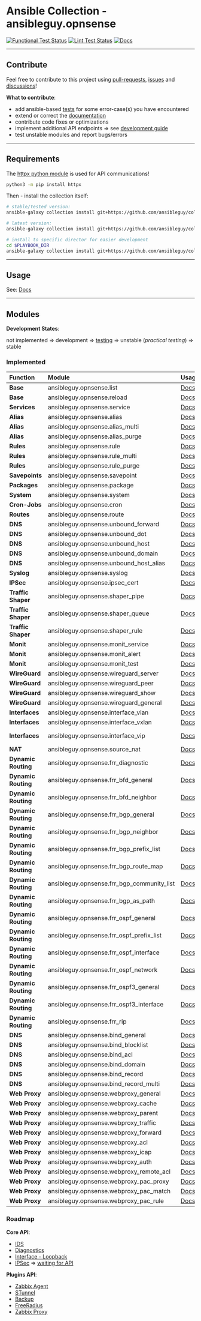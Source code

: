 # Ansible Collection - ansibleguy.opnsense

[![Functional Test Status](https://badges.ansibleguy.net/opnsense.collection.test.svg)](https://github.com/ansibleguy/collection_opnsense/blob/stable/scripts/test.sh)
[![Lint Test Status](https://badges.ansibleguy.net/opnsense.collection.lint.svg)](https://github.com/ansibleguy/collection_opnsense/blob/stable/scripts/lint.sh)
[![Docs](https://readthedocs.org/projects/opnsense_ansible/badge/?version=latest&style=flat)](https://opnsense.ansibleguy.net)

----

## Contribute

Feel free to contribute to this project using [pull-requests](https://github.com/ansibleguy/collection_opnsense/pulls), [issues](https://github.com/ansibleguy/collection_opnsense/issues) and [discussions](https://github.com/ansibleguy/collection_opnsense/discussions)!

**What to contribute**:

* add ansible-based [tests](https://github.com/ansibleguy/collection_opnsense/blob/stable/tests) for some error-case(s) you have encountered
* extend or correct the [documentation](https://github.com/ansibleguy/collection_opnsense/blob/stable/docs)
* contribute code fixes or optimizations
* implement additional API endpoints => see [development guide](https://opnsense.ansibleguy.net/en/latest/usage/4_develop.html)
* test unstable modules and report bugs/errors

----

## Requirements

The [httpx python module](https://www.python-httpx.org/) is used for API communications!

```bash
python3 -m pip install httpx
```

Then - install the collection itself:

```bash
# stable/tested version:
ansible-galaxy collection install git+https://github.com/ansibleguy/collection_opnsense.git,1.1.0

# latest version:
ansible-galaxy collection install git+https://github.com/ansibleguy/collection_opnsense.git

# install to specific director for easier development
cd $PLAYBOOK_DIR
ansible-galaxy collection install git+https://github.com/ansibleguy/collection_opnsense.git -p ./collections
```

----

## Usage

See: [Docs](https://opnsense.ansibleguy.net)

----

## Modules

**Development States**:

not implemented => development => [testing](https://github.com/ansibleguy/collection_opnsense/blob/stable/tests) => unstable (_practical testing_) => stable

### Implemented


| Function            | Module                                     | Usage                                                                                                   | State                 |
|:--------------------|:-------------------------------------------|:--------------------------------------------------------------------------------------------------------|:----------------------|
| **Base**            | ansibleguy.opnsense.list                   | [Docs](https://opnsense.ansibleguy.net/en/latest/modules/2_list.html)                                             | stable                |
| **Base**            | ansibleguy.opnsense.reload                 | [Docs](https://opnsense.ansibleguy.net/en/latest/modules/2_reload.html)                                           | stable                |
| **Services**        | ansibleguy.opnsense.service                | [Docs](https://opnsense.ansibleguy.net/en/latest/modules/service.html)                                            | stable                |
| **Alias**           | ansibleguy.opnsense.alias                  | [Docs](https://opnsense.ansibleguy.net/en/latest/modules/alias.html)                                              | stable                | 
| **Alias**           | ansibleguy.opnsense.alias_multi            | [Docs](https://opnsense.ansibleguy.net/en/latest/modules/alias_multi.html)                                        | stable                |
| **Alias**           | ansibleguy.opnsense.alias_purge            | [Docs](https://opnsense.ansibleguy.net/en/latest/modules/alias_multi.html#ansibleguy-opnsense-alias-purge)        | unstable              |
| **Rules**           | ansibleguy.opnsense.rule                   | [Docs](https://opnsense.ansibleguy.net/en/latest/modules/rule.html)                                               | unstable              |
| **Rules**           | ansibleguy.opnsense.rule_multi             | [Docs](https://opnsense.ansibleguy.net/en/latest/modules/rule_multi.html)                                         | unstable              |
| **Rules**           | ansibleguy.opnsense.rule_purge             | [Docs](https://opnsense.ansibleguy.net/en/latest/modules/rule_multi.html#ansibleguy-opnsense-rule-purge)          | unstable              |
| **Savepoints**      | ansibleguy.opnsense.savepoint              | [Docs](https://opnsense.ansibleguy.net/en/latest/modules/savepoint.html)                                          | unstable              |
| **Packages**        | ansibleguy.opnsense.package                | [Docs](https://opnsense.ansibleguy.net/en/latest/modules/package.html)                                            | stable                |
| **System**          | ansibleguy.opnsense.system                 | [Docs](https://opnsense.ansibleguy.net/modules/system.html)                                             | unstable              |
| **Cron-Jobs**       | ansibleguy.opnsense.cron                   | [Docs](https://opnsense.ansibleguy.net/modules/cron.html)                                               | unstable              |
| **Routes**          | ansibleguy.opnsense.route                  | [Docs](https://opnsense.ansibleguy.net/modules/route.html)                                              | unstable              |
| **DNS**             | ansibleguy.opnsense.unbound_forward        | [Docs](https://opnsense.ansibleguy.net/modules/unbound_forwarding.html)                                 | stable                |
| **DNS**             | ansibleguy.opnsense.unbound_dot            | [Docs](https://opnsense.ansibleguy.net/modules/unbound_dot.html)                                        | stable                |
| **DNS**             | ansibleguy.opnsense.unbound_host           | [Docs](https://opnsense.ansibleguy.net/modules/unbound_host.html)                                       | stable                |
| **DNS**             | ansibleguy.opnsense.unbound_domain         | [Docs](https://opnsense.ansibleguy.net/modules/unbound_domain.html)                                     | stable                |
| **DNS**             | ansibleguy.opnsense.unbound_host_alias     | [Docs](https://opnsense.ansibleguy.net/modules/unbound_host_alias.html)                                 | unstable              |
| **Syslog**          | ansibleguy.opnsense.syslog                 | [Docs](https://opnsense.ansibleguy.net/modules/syslog.html)                                             | stable                |
| **IPSec**           | ansibleguy.opnsense.ipsec_cert             | [Docs](https://opnsense.ansibleguy.net/modules/ipsec.html)                                              | unstable              |
| **Traffic Shaper**  | ansibleguy.opnsense.shaper_pipe            | [Docs](https://opnsense.ansibleguy.net/modules/shaper.html)                                             | unstable              |
| **Traffic Shaper**  | ansibleguy.opnsense.shaper_queue           | [Docs](https://opnsense.ansibleguy.net/modules/shaper.html)                                             | unstable              |
| **Traffic Shaper**  | ansibleguy.opnsense.shaper_rule            | [Docs](https://opnsense.ansibleguy.net/modules/shaper.html)                                             | unstable              |
| **Monit**           | ansibleguy.opnsense.monit_service          | [Docs](https://opnsense.ansibleguy.net/modules/monit.html)                                              | unstable              |
| **Monit**           | ansibleguy.opnsense.monit_alert            | [Docs](https://opnsense.ansibleguy.net/modules/monit.html)                                              | unstable              |
| **Monit**           | ansibleguy.opnsense.monit_test             | [Docs](https://opnsense.ansibleguy.net/modules/monit.html)                                              | unstable              |
| **WireGuard**       | ansibleguy.opnsense.wireguard_server       | [Docs](https://opnsense.ansibleguy.net/modules/wireguard.html)                                          | unstable              |
| **WireGuard**       | ansibleguy.opnsense.wireguard_peer         | [Docs](https://opnsense.ansibleguy.net/modules/wireguard.html)                                          | unstable              |
| **WireGuard**       | ansibleguy.opnsense.wireguard_show         | [Docs](https://opnsense.ansibleguy.net/modules/wireguard.html)                                          | unstable              |
| **WireGuard**       | ansibleguy.opnsense.wireguard_general      | [Docs](https://opnsense.ansibleguy.net/modules/wireguard.html)                                          | unstable              |
| **Interfaces**      | ansibleguy.opnsense.interface_vlan         | [Docs](https://opnsense.ansibleguy.net/modules/interface.html)                                          | unstable              |
| **Interfaces**      | ansibleguy.opnsense.interface_vxlan        | [Docs](https://opnsense.ansibleguy.net/modules/interface.html)                                          | unstable              |
| **Interfaces**      | ansibleguy.opnsense.interface_vip          | [Docs](https://opnsense.ansibleguy.net/modules/interface.html)                                          | development (_V23.1_) |
| **NAT**             | ansibleguy.opnsense.source_nat             | [Docs](https://opnsense.ansibleguy.net/modules/source_nat.html)                                         | unstable              |
| **Dynamic Routing** | ansibleguy.opnsense.frr_diagnostic         | [Docs](https://opnsense.ansibleguy.net/modules/frr_diagnostic.html)                                     | unstable              |
| **Dynamic Routing** | ansibleguy.opnsense.frr_bfd_general        | [Docs](https://opnsense.ansibleguy.net/modules/frr_bfd.html#ansibleguy-opnsense-frr-bfd-general)        | unstable              |
| **Dynamic Routing** | ansibleguy.opnsense.frr_bfd_neighbor       | [Docs](https://opnsense.ansibleguy.net/modules/frr_bfd.html#ansibleguy-opnsense-frr-bfd-neighbor)       | unstable              |
| **Dynamic Routing** | ansibleguy.opnsense.frr_bgp_general        | [Docs](https://opnsense.ansibleguy.net/modules/frr_bgp.html#ansibleguy-opnsense-frr-bgp-general)        | unstable              |
| **Dynamic Routing** | ansibleguy.opnsense.frr_bgp_neighbor       | [Docs](https://opnsense.ansibleguy.net/modules/frr_bgp.html#ansibleguy-opnsense-frr-bgp-neighbor)       | unstable              |
| **Dynamic Routing** | ansibleguy.opnsense.frr_bgp_prefix_list    | [Docs](https://opnsense.ansibleguy.net/modules/frr_bgp.html#ansibleguy-opnsense-frr-bgp-prefix-list)    | unstable              |
| **Dynamic Routing** | ansibleguy.opnsense.frr_bgp_route_map      | [Docs](https://opnsense.ansibleguy.net/modules/frr_bgp.html#ansibleguy-opnsense-frr-bgp-route-map)      | unstable              |
| **Dynamic Routing** | ansibleguy.opnsense.frr_bgp_community_list | [Docs](https://opnsense.ansibleguy.net/modules/frr_bgp.html#ansibleguy-opnsense-frr-bgp-community-list) | unstable              |
| **Dynamic Routing** | ansibleguy.opnsense.frr_bgp_as_path        | [Docs](https://opnsense.ansibleguy.net/modules/frr_bgp.html#ansibleguy-opnsense-frr-bgp-as-path)        | unstable              |
| **Dynamic Routing** | ansibleguy.opnsense.frr_ospf_general       | [Docs](https://opnsense.ansibleguy.net/modules/frr_ospf.html#ansibleguy-opnsense-frr-ospf-general)      | unstable              |
| **Dynamic Routing** | ansibleguy.opnsense.frr_ospf_prefix_list   | [Docs](https://opnsense.ansibleguy.net/modules/frr_ospf.html#ansibleguy-opnsense-frr-ospf-prefix-list)  | unstable              |
| **Dynamic Routing** | ansibleguy.opnsense.frr_ospf_interface     | [Docs](https://opnsense.ansibleguy.net/modules/frr_ospf.html#ansibleguy-opnsense-frr-ospf-interface)    | unstable              |
| **Dynamic Routing** | ansibleguy.opnsense.frr_ospf_network       | [Docs](https://opnsense.ansibleguy.net/modules/frr_ospf.html#ansibleguy-opnsense-frr-ospf-network)      | unstable              |
| **Dynamic Routing** | ansibleguy.opnsense.frr_ospf3_general      | [Docs](https://opnsense.ansibleguy.net/modules/frr_ospf.html#ansibleguy-opnsense-frr-ospf3-general)     | unstable              |
| **Dynamic Routing** | ansibleguy.opnsense.frr_ospf3_interface    | [Docs](https://opnsense.ansibleguy.net/modules/frr_ospf.html#ansibleguy-opnsense-frr-ospf3-interface)   | unstable              |
| **Dynamic Routing** | ansibleguy.opnsense.frr_rip                | [Docs](https://opnsense.ansibleguy.net/modules/frr_rip.html)                                            | unstable              |
| **DNS**             | ansibleguy.opnsense.bind_general           | [Docs](https://opnsense.ansibleguy.net/modules/bind.html#ansibleguy-opnsense-bind-general)              | unstable              |
| **DNS**             | ansibleguy.opnsense.bind_blocklist         | [Docs](https://opnsense.ansibleguy.net/modules/bind.html#ansibleguy-opnsense-bind-blocklist)            | unstable              |
| **DNS**             | ansibleguy.opnsense.bind_acl               | [Docs](https://opnsense.ansibleguy.net/modules/bind.html#ansibleguy-opnsense-bind-acl)                  | unstable              |
| **DNS**             | ansibleguy.opnsense.bind_domain            | [Docs](https://opnsense.ansibleguy.net/modules/bind.html#ansibleguy-opnsense-bind-domain)               | unstable              |
| **DNS**             | ansibleguy.opnsense.bind_record            | [Docs](https://opnsense.ansibleguy.net/modules/bind.html#ansibleguy-opnsense-bind-record)               | unstable              |
| **DNS**             | ansibleguy.opnsense.bind_record_multi      | [Docs](https://opnsense.ansibleguy.net/modules/bind.html#ansibleguy-opnsense-bind-record-multi)         | unstable              |
| **Web Proxy**       | ansibleguy.opnsense.webproxy_general       | [Docs](https://opnsense.ansibleguy.net/modules/webproxy.html#id2)                                       | unstable              |
| **Web Proxy**       | ansibleguy.opnsense.webproxy_cache         | [Docs](https://opnsense.ansibleguy.net/modules/webproxy.html#id3)                                       | unstable           |
| **Web Proxy**       | ansibleguy.opnsense.webproxy_parent        | [Docs](https://opnsense.ansibleguy.net/modules/webproxy.html#id4)                                       | unstable           |
| **Web Proxy**       | ansibleguy.opnsense.webproxy_traffic       | [Docs](https://opnsense.ansibleguy.net/modules/webproxy.html#id5)                                       | unstable           |
| **Web Proxy**       | ansibleguy.opnsense.webproxy_forward       | [Docs](https://opnsense.ansibleguy.net/modules/webproxy.html#id7)                                       | unstable           |
| **Web Proxy**       | ansibleguy.opnsense.webproxy_acl           | [Docs](https://opnsense.ansibleguy.net/modules/webproxy.html#id8)                                       | unstable           |
| **Web Proxy**       | ansibleguy.opnsense.webproxy_icap          | [Docs](https://opnsense.ansibleguy.net/modules/webproxy.html#id9)                                       | unstable           |
| **Web Proxy**       | ansibleguy.opnsense.webproxy_auth          | [Docs](https://opnsense.ansibleguy.net/modules/webproxy.html#id10)                                      | unstable           |
| **Web Proxy**       | ansibleguy.opnsense.webproxy_remote_acl    | [Docs](https://opnsense.ansibleguy.net/modules/webproxy.html#id12)                                      | unstable           |
| **Web Proxy**       | ansibleguy.opnsense.webproxy_pac_proxy     | [Docs](https://opnsense.ansibleguy.net/modules/webproxy.html#id14)                                      | unstable           |
| **Web Proxy**       | ansibleguy.opnsense.webproxy_pac_match     | [Docs](https://opnsense.ansibleguy.net/modules/webproxy.html#id15)                                      | unstable           |
| **Web Proxy**       | ansibleguy.opnsense.webproxy_pac_rule      | [Docs](https://opnsense.ansibleguy.net/modules/webproxy.html#id18)                                      | unstable           |


### Roadmap

**Core API**:

- [IDS](https://docs.opnsense.org/development/api/core/ids.html)
- [Diagnostics](https://docs.opnsense.org/development/api/core/diagnostics.html)
- [Interface - Loopback](https://docs.opnsense.org/development/api/core/interfaces.html)
- [IPSec](https://docs.opnsense.org/development/api/core/ipsec.html) => [waiting for API](https://github.com/opnsense/core/pull/6187#issuecomment-1356263118)

**Plugins API**:

- [Zabbix Agent](https://docs.opnsense.org/development/api/plugins/zabbixagent.html)
- [STunnel](https://docs.opnsense.org/development/api/plugins/stunnel.html)
- [Backup](https://docs.opnsense.org/development/api/plugins/backup.html)
- [FreeRadius](https://docs.opnsense.org/development/api/plugins/freeradius.html)
- [Zabbix Proxy](https://docs.opnsense.org/development/api/plugins/zabbixproxy.html)
